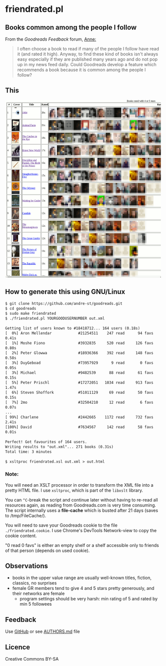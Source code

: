 # friendrated.pl


## Books common among the people I follow

From the _Goodreads Feedback_ forum, [Anne:](https://www.goodreads.com/topic/show/19320371-recommendations)
> I often choose a book to read if many of the people I follow have read it
> (and rated it high). Anyway, to find these kind of books isn't always easy
> especially if they are published many years ago and do not pop up in my news
> feed daily.
> Could Goodreads develop a feature which recommends a book because it is
> common among the people I follow?


## This

![Screenshot](friendrated.png?raw=true "Screenshot")


## How to generate this using GNU/Linux

```
$ git clone https://github.com/andre-st/goodreads.git
$ cd goodreads
$ sudo make friendrated
$ ./friendrated.pl YOURGOODUSERNUMBER out.xml

Getting list of users known to #18418712... 164 users (0.18s)
[  0%] Aron Mellendar            #21254511    247 read      94 favs     0.41s
[  1%] Moshe Fiono               #3932835     520 read     126 favs     0.80s
[  2%] Peter Glowwa              #18936366    392 read     148 favs     0.58s
[  3%] DuyGeboad                 #73957929      9 read       0 favs     0.05s
[  3%] Michael                   #9482539      88 read      61 favs     0.15s
[  5%] Peter Prischl             #17272051   1034 read     913 favs     1.47s
[  6%] Steven Shoffork           #51011129     69 read      50 favs     0.15s
[  7%] 2mo                       #32504210     12 read       6 favs     0.07s
...
[ 99%] Charlene                  #2442665    1172 read     732 favs     2.41s
[100%] David                     #7634567     142 read      58 favs     0.01s

Perfect! Got favourites of 164 users.
Writing results to "out.xml"... 271 books (0.31s)
Total time: 3 minutes

$ xsltproc friendrated.xsl out.xml > out.html
```

### Note:

You will need an XSLT processor in order to transform the XML file into a
pretty HTML file.
I use `xsltproc`, which is part of the `libxslt` library.

You can `^C`-break the script and continue later without having to re-read all
resources again, as reading from Goodreads.com is very time consuming. The
script internally uses a **file-cache** which is busted after 21 days
(saves to /tmp/FileCache/).

You will need to save your Goodreads cookie to the file `./friendrated.cookie`.
I use Chrome's DevTools Network-view to copy the cookie content.

"0 read 0 favs" is either an empty shelf or a shelf accessible only to
friends of that person (depends on used cookie).


## Observations

- books in the upper value range are usually well-known titles, fiction, classics, no surprises
- female GR members tend to give 4 and 5 stars pretty generously, and their networks are female
  - program settings should be very harsh: min rating of 5 and rated by min 5 followees


## Feedback

Use [GitHub](https://github.com/andre-st/goodreads/issues) or see [AUTHORS.md](AUTHORS.md) file


## Licence

Creative Commons BY-SA
